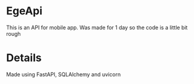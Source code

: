 # EgeApi
This is an API for mobile app. Was made for 1 day so the code is a little bit rough

# Details
Made using FastAPI, SQLAlchemy and uvicorn
